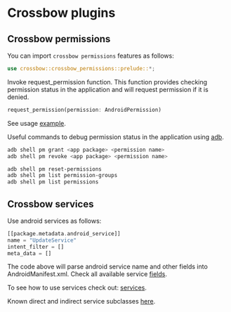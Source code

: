 # Crossbow plugins
## Crossbow permissions

You can import `crossbow permissions` features as follows:

```rust
use crossbow::crossbow_permissions::prelude::*;
```

Invoke request_permission function. This function provides checking permission status in the application and will request permission if it is denied.

```rust
request_permission(permission: AndroidPermission)
```

See usage [example](https://github.com/dodorare/crossbow/blob/main/examples/macroquad-permissions/src/main.rs).

Useful commands to debug permission status in the application using [adb](https://developer.android.com/studio/command-line/adb).

```sh
adb shell pm grant <app package> <permission name>
adb shell pm revoke <app package> <permission name>
```
```sh
adb shell pm reset-permissions
adb shell pm list permission-groups
adb shell pm list permissions
```

## Crossbow services

Use android services as follows:

```rust
[[package.metadata.android_service]]
name = "UpdateService"
intent_filter = []
meta_data = []
```

The code above will parse android service name and other fields into AndroidManifest.xml. Check all available service [fields](https://github.com/dodorare/android-manifest-rs/blob/main/src/service.rs).

To see how to use services check out: [services](https://developer.android.com/guide/components/services).

Known direct and indirect service subclasses [here](https://developer.android.com/reference/android/app/Service).